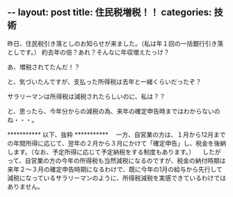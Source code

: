 --
layout: post
title: 住民税増税！！
categories: 技術
--

昨日、住民税引き落としのお知らせが来ました。（私は年１回の一括銀行引き落としです。）
約去年の倍？あれ？そんなに年収増えたっけ？

あ、増税されてたんだ！？

と、気づいたんですが、支払った所得税は去年と一緒くらいだったぞ？

サラリーマンは所得税は減税されたらしいのに、私は？？

と、思ったら、今年分からの減税の為、来年の確定申告時まではわからないのね・・・。



*********** 以下、抜粋 ***********
　一方、自営業の方は、１月から12月までの年間所得に応じて、翌年の２月から３月にかけて「確定申告」し、税金を後納します。（なお、予定所得に応じて予定納税をする制度もあります。）
　したがって、自営業の方の今年の所得税も当然減税になるのですが、税金の納付時期は来年２～３月の確定申告時期になるわけで、既に今年の1月の給与から先行して減税になっているサラリーマンのように、所得税減税を実感できているわけではありません。

